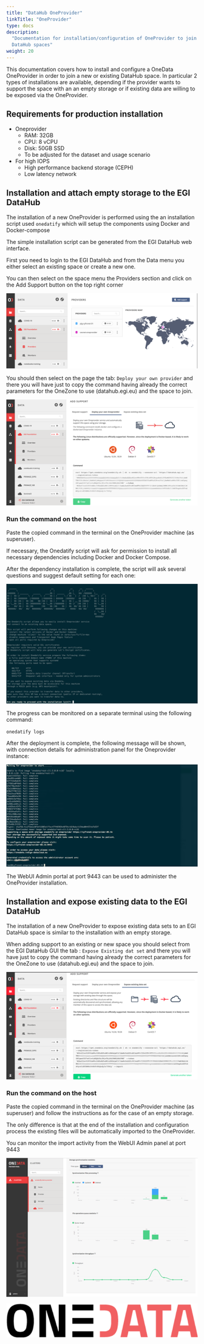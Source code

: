 ```yaml
---
title: "DataHub OneProvider"
linkTitle: "OneProvider"
type: docs
description:
  "Documentation for installation/configuration of OneProvider to join EGI
  DataHub spaces"
weight: 20
---
```


This documentation covers how to install and configure a OneData OneProvider in
order to join a new or existing DataHub space. In particular 2 types of
installations are available, depending if the provider wants to support the
space with an an empty storage or if existing data are willing to be exposed via
the OneProvider.

## Requirements for production installation

- Oneprovider
  - RAM: 32GB
  - CPU: 8 vCPU
  - Disk: 50GB SSD
  - To be adjusted for the dataset and usage scenario
- For high IOPS
  - High performance backend storage (CEPH)
  - Low latency network

## Installation and attach empty storage to the EGI DataHub

The installation of a new OneProvider is performed using the an installation
script used `onedatify` which will setup the components using Docker and
Docker-compose

The simple installation script can be generated from the EGI DataHub web
interface.

First you need to login to the EGI DataHub and from the Data menu you either
select an existing space or create a new one.

You can then select on the space menu the Providers section and click on the Add
Support button on the top right corner

![image](add-support-oneprovider.png)

You should then select on the page the tab: `Deploy your own provider` and there
you will have just to copy the command having already the correct parameters for
the OneZone to use (datahub.egi.eu) and the space to join.

![image](onedatify-oneprovider.png)

### Run the command on the host

Paste the copied command in the terminal on the OneProvider machine (as
superuser).

If necessary, the Onedatify script will ask for permission to install all
necessary dependencies including Docker and Docker Compose.

After the dependency installation is complete, the script will ask several
questions and suggest default setting for each one:

![image](onedatify_step_1.png)

The progress can be monitored on a separate terminal using the following
command:

`onedatify logs`

After the deployment is complete, the following message will be shown, with
connection details for administration panel for the Oneprovider instance:

![image](onedatify_step_5.png)

The WebUI Admin portal at port 9443 can be used to administer the OneProvider
installation.

## Installation and expose existing data to the EGI DataHub

The installation of a new OneProvider to expose existing data sets to an EGI
DataHub space is similar to the installation with an empty storage.

When adding support to an existing or new space you should select from the EGI
DataHub GUI the tab : `Expose Existing dat set` and there you will have just to
copy the command having already the correct parameters for the OneZone to use
(datahub.egi.eu) and the space to join.

![image](onedatify-oneprovider-expose.png)

### Run the command on the host

Paste the copied command in the terminal on the OneProvider machine (as
superuser) and follow the instructions as for the case of an empty storage.

The only difference is that at the end of the installation and configuration
process the existing files will be automatically imported to the OneProvider.

You can monitor the import activity from the WebUI Admin panel at port 9443

![image](onedatify_step_6.png)

![image](onedata-logo.png)
